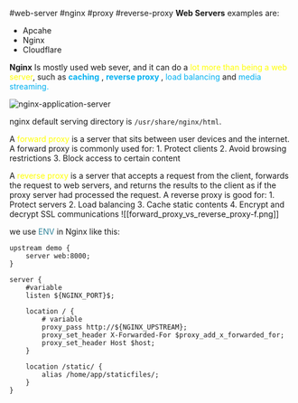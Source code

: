 #web-server #nginx #proxy #reverse-proxy
**Web Servers** examples are:

- Apcahe
- Nginx
- Cloudflare


**Nginx** Is mostly used web sever, and it can do a <font color="#ffff00">lot more than being a web server</font>, such as **<font color="#00b0f0">caching</font>** , **<font color="#00b0f0"> reverse proxy </font>** , <font color="#00b0f0">load balancing</font> and <font color="#00b0f0">media streaming.</font>

![nginx-application-server](../../../_resources/424e5d323a2608d46211df68cd1dfb0f.png)

nginx default serving directory is `/usr/share/nginx/html`.

A <font color="#ffff00">forward proxy</font> is a server that sits between user devices and the internet.
A forward proxy is commonly used for: 
	1️. Protect clients
	2️. Avoid browsing restrictions
	3️. Block access to certain content
 
 A <font color="#ffff00">reverse proxy</font> is a server that accepts a request from the client, forwards the request to web servers, and returns the results to the client as if the proxy server had processed the request.
 A reverse proxy is good for:
	1️. Protect servers
	2.  Load balancing
	3️. Cache static contents
	4.  Encrypt and decrypt SSL communications
![[forward_proxy_vs_reverse_proxy-f.png]]


we use <font color="#31859b">ENV</font> in Nginx like this:
```Nginx
upstream demo {
    server web:8000;
}
  
server {
	#variable
	listen ${NGINX_PORT}$;

    location / {
	    # variable
		proxy_pass http://${NGINX_UPSTREAM};
        proxy_set_header X-Forwarded-For $proxy_add_x_forwarded_for;
        proxy_set_header Host $host;
    }
  
    location /static/ {
        alias /home/app/staticfiles/;
    }
}
```

